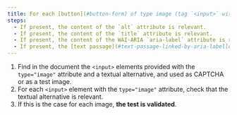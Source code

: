 ```yaml
---
title: For each [button](#button-form) of type image (tag `<input>` with the attribute `type="image"`) used as [CAPTCHA](#captcha) or as a \[test image ](#test-image), with a \[textual alternative](#textual-image-alternative), is this alternative relevant?
steps:
  - If present, the content of the `alt` attribute is relevant.
  - If present, the content of the `title` attribute is relevant.
  - If present, the content of the WAI-ARIA `aria-label` attribute is relevant.
  - If present, the [text passage](#text-passage-linked-by-aria-labelledby-or-aria-describedby) associated via the WAI-ARIA attribute `aria-labelledby` is relevant .
---
```


1. Find in the document the `<input>` elements provided with the `type="image"` attribute and a textual alternative, and used as CAPTCHA or as a test image.
2. For each `<input>` element with the `type="image"` attribute, check that the textual alternative is relevant.
3. If this is the case for each image, **the test is validated**.
